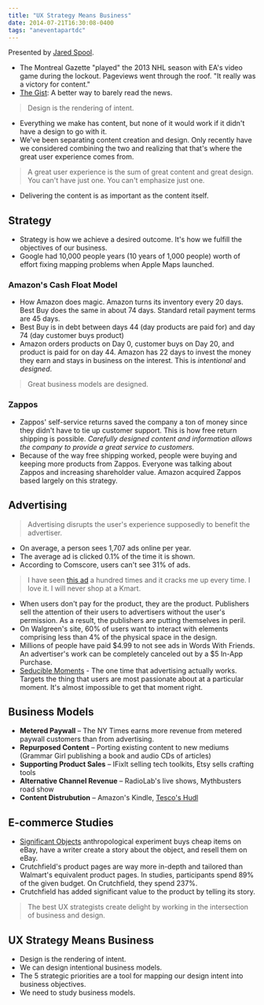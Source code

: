 ```yaml
---
title: "UX Strategy Means Business"
date: 2014-07-21T16:30:08-0400
tags: "aneventapartdc"
---
```


Presented by [Jared Spool](http://www.uie.com/).

- The Montreal Gazette "played" the 2013 NHL season with EA's video game during the lockout. Pageviews went through the roof. "It really was a victory for content."
- [The Gist](http://evanwaite.com/category/comedywriting/the-gist/): A better way to barely read the news.

> Design is the rendering of intent.

- Everything we make has content, but none of it would work if it didn't have a design to go with it.
- We've been separating content creation and design. Only recently have we considered combining the two and realizing that that's where the great user experience comes from.

> A great user experience is the sum of great content and great design. You can't have just one. You can't emphasize just one.

- Delivering the content is as important as the content itself.


## Strategy

- Strategy is how we achieve a desired outcome. It's how we fulfill the objectives of our business.
- Google had 10,000 people years (10 years of 1,000 people) worth of effort fixing mapping problems when Apple Maps launched.

### Amazon's Cash Float Model

- How Amazon does magic. Amazon turns its inventory every 20 days. Best Buy does the same in about 74 days. Standard retail payment terms are 45 days.
- Best Buy is in debt between days 44 (day products are paid for) and day 74 (day customer buys product)
- Amazon orders products on Day 0, customer buys on Day 20, and product is paid for on day 44. Amazon has 22 days to invest the money they earn and stays in business on the interest. This is _intentional_ and _designed_.

> Great business models are designed.

### Zappos

- Zappos' self-service returns saved the company a ton of money since they didn't have to tie up customer support. This is how free return shipping is possible. _Carefully designed content and information allows the company to provide a great service to customers._
- Because of the way free shipping worked, people were buying and keeping more products from Zappos. Everyone was talking about Zappos and increasing shareholder value. Amazon acquired Zappos based largely on this strategy.


## Advertising

> Advertising disrupts the user's experience supposedly to benefit the advertiser.

- On average, a person sees 1,707 ads online per year.
- The average ad is clicked 0.1% of the time it is shown.
- According to Comscore, users can't see 31% of ads.

> I have seen [this ad](https://www.youtube.com/watch?v=hL4lSavSepc) a hundred times and it cracks me up every time. I love it. I will never shop at a Kmart.

- When users don't pay for the product, they are the product. Publishers sell the attention of their users to advertisers without the user's permission. As a result, the publishers are putting themselves in peril.
- On Walgreen's site, 60% of users want to interact with elements comprising less than 4% of the physical space in the design.
- Millions of people have paid $4.99 to not see ads in Words With Friends. An advertiser's work can be completely canceled out by a $5 In-App Purchase.
- [Seducible Moments](http://www.uie.com/articles/seductive_design/) - The one time that advertising actually works. Targets the thing that users are most passionate about at a particular moment. It's almost impossible to get that moment right.


## Business Models

- **Metered Paywall** – The NY Times earns more revenue from metered paywall customers than from advertising.
- **Repurposed Content** – Porting existing content to new mediums (Grammar Girl publishing a book and audio CDs of articles)
- **Supporting Product Sales** – IFixIt selling tech toolkits, Etsy sells crafting tools
- **Alternative Channel Revenue** – RadioLab's live shows, Mythbusters road show
- **Content Distrubution** – Amazon's Kindle, [Tesco's Hudl](http://www.tesco.com/direct/hudl/)


## E-commerce Studies

- [Significant Objects](http://significantobjects.com/) anthropological experiment buys cheap items on eBay, have a writer create a story about the object, and resell them on eBay.
- Crutchfield's product pages are way more in-depth and tailored than Walmart's equivalent product pages. In studies, participants spend 89% of the given budget. On Crutchfield, they spend 237%.
- Crutchfield has added significant value to the product by telling its story.

> The best UX strategists create delight by working in the intersection of business and design.


## UX Strategy Means Business

- Design is the rendering of intent.
- We can design intentional business models.
- The 5 strategic priorities are a tool for mapping our design intent into business objectives.
- We need to study business models.
